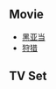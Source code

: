 ## Movie
- [黑亚当](https://www.olevod.com/index.php/vod/detail/id/39722.html)
- [狩猎](https://www.olevod.com/index.php/vod/detail/id/39107.html)

## TV Set
